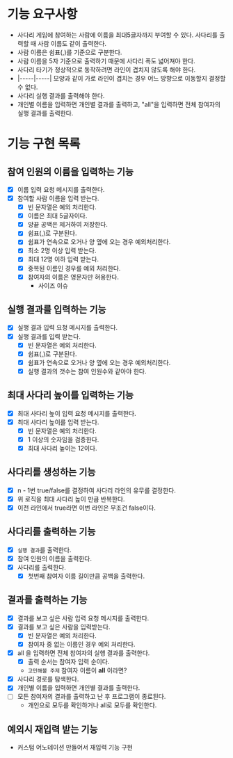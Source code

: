 # 기능 요구사항

* 사다리 게임에 참여하는 사람에 이름을 최대5글자까지 부여할 수 있다. 사다리를 출력할 때 사람 이름도 같이 출력한다.
* 사람 이름은 쉼표(,)를 기준으로 구분한다.
* 사람 이름을 5자 기준으로 출력하기 때문에 사다리 폭도 넓어져야 한다.
* 사다리 타기가 정상적으로 동작하려면 라인이 겹치지 않도록 해야 한다.
* |-----|-----| 모양과 같이 가로 라인이 겹치는 경우 어느 방향으로 이동할지 결정할 수 없다.
* 사다리 실행 결과를 출력해야 한다.
* 개인별 이름을 입력하면 개인별 결과를 출력하고, "all"을 입력하면 전체 참여자의 실행 결과를 출력한다.

# 기능 구현 목록

## 참여 인원의 이름을 입력하는 기능
- [x] 이름 입력 요청 메시지를 출력한다.
- [x] 참여할 사람 이름을 입력 받는다.
  - [x] 빈 문자열은 예외 처리한다. 
  - [x] 이름은 최대 5글자이다.
  - [x] 양끝 공백은 제거하여 저장한다.
  - [x] 쉼표(,)로 구분된다.
  - [x] 쉼표가 연속으로 오거나 양 옆에 오는 경우 예외처리한다.
  - [x] 최소 2명 이상 입력 받는다.
  - [x] 최대 12명 이하 입력 받는다.
  - [x] 중복된 이름인 경우를 예외 처리한다.
  - [x] 참여자의 이름은 영문자만 혀용한다.
    - 사이즈 이슈

## 실행 결과를 입력하는 기능
- [x] 실행 결과 입력 요청 메시지를 출력한다.
- [x] 실행 결과를 입력 받는다.
  - [x] 빈 문자열은 예외 처리한다.
  - [x] 쉼표(,)로 구분된다.
  - [x] 쉼표가 연속으로 오거나 양 옆에 오는 경우 예외처리한다.
  - [x] 실행 결과의 갯수는 참여 인원수와 같아야 한다.

## 최대 사다리 높이를 입력하는 기능
- [x] 최대 사다리 높이 입력 요청 메시지를 출력한다. 
- [x] 최대 사다리 높이를 입력 받는다.
  - [x] 빈 문자열은 예외 처리한다.
  - [x] 1 이상의 숫자임을 검증한다.
  - [x] 최대 사다리 높이는 12이다.

## 사다리를 생성하는 기능 
- [x] n - 1번 true/false를 결정하여 사다리 라인의 유무를 결정한다.
- [x] 위 로직을 최대 사다리 높이 만큼 반복한다.
- [x] 이전 라인에서 true라면 이번 라인은 무조건 false이다.

## 사다리를 출력하는 기능
- [x] `실행 결과`를 출력한다. 
- [x] 참여 인원의 이름을 출력한다.
- [x] 사다리를 출력한다.
  - [x] 첫번째 참여자 이름 길이만큼 공백을 출력한다.

## 결과를 출력하는 기능

- [x] 결과를 보고 싶은 사람 입력 요청 메시지를 출력한다.
- [x] 결과를 보고 싶은 사람을 입력받는다.
  - [x] 빈 문자열은 예외 처리한다.
  - [x] 참여자 중 없는 이름인 경우 예외 처리한다.
- [x] all 을 입력하면 전체 참여자의 실행 결과를 출력한다.
  - [x] 출력 순서는 참여자 입력 순이다.
  - `고민해볼 주제` 참여자 이름이 **all** 이라면?
- [x] 사다리 경로를 탐색한다.
- [x] 개인별 이름을 입력하면 개인별 결과를 출력한다.
- [ ] 모든 참여자의 결과를 출력하고 난 후 프로그램이 종료된다.
  * 개인으로 모두를 확인하거나 all로 모두를 확인한다.


## 예외시 재입력 받는 기능

* 커스텀 어노테이션 만들어서 재입력 기능 구현
